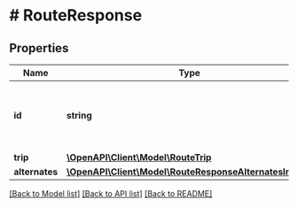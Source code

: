 # # RouteResponse

## Properties

Name | Type | Description | Notes
------------ | ------------- | ------------- | -------------
**id** | **string** | An identifier to disambiguate requests (echoed by the server). | [optional]
**trip** | [**\OpenAPI\Client\Model\RouteTrip**](RouteTrip.md) |  |
**alternates** | [**\OpenAPI\Client\Model\RouteResponseAlternatesInner[]**](RouteResponseAlternatesInner.md) |  | [optional]

[[Back to Model list]](../../README.md#models) [[Back to API list]](../../README.md#endpoints) [[Back to README]](../../README.md)
